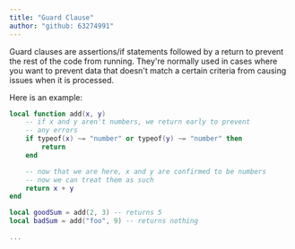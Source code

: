 ```yaml
---
title: "Guard Clause"
author: "github: 63274991"
---
```


Guard clauses are assertions/if statements followed by a return to prevent the rest of the code from running. They're normally used in cases where you want to prevent data that doesn't match a certain criteria from causing issues when it is processed.

Here is an example:

```lua
local function add(x, y)
	-- if x and y aren't numbers, we return early to prevent
	-- any errors
    if typeof(x) ~= "number" or typeof(y) ~= "number" then
        return
    end

    -- now that we are here, x and y are confirmed to be numbers
	-- now we can treat them as such
    return x + y
end

local goodSum = add(2, 3) -- returns 5
local badSum = add("foo", 9) -- returns nothing

...
```
